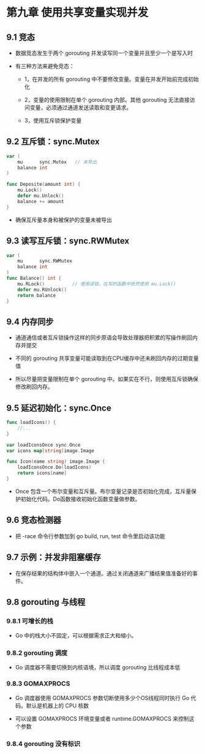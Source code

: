 # 第九章 使用共享变量实现并发

## 9.1 竞态

- 数据竞态发生于两个 gorouting 并发读写同一个变量并且至少一个是写入时

- 有三种方法来避免竞态：

  - 1，在并发的所有 gorouting 中不要修改变量。变量在并发开始前完成初始化

  - 2，变量的使用限制在单个 gorouting 内部。其他 gorouting 无法直接访问变量，必须通过通道发送读取和变更请求。

  - 3，使用互斥锁保护变量

## 9.2 互斥锁：sync.Mutex

```go
var (
    mu      sync.Mutex   // 未导出
    balance int
)

func Deposite(amount int) {
    mu.Lock()
    defer mu.Unlock()
    balance += amount
}
```

- 确保互斥量本身和被保护的变量未被导出

## 9.3 读写互斥锁：sync.RWMutex

```go
var (
    mu      sync.RWMutex
    balance int
)
func Balance() int {
    mu.RLock()          // 使用读锁。在写的函数中依然使用 mu.Lock()
    defer mu.RUnlock()
    return balance
}
```

## 9.4 内存同步

- 通道通信或者互斥锁操作这样的同步原语会导致处理器把积累的写操作刷回内存并提交

- 不同的 gorouting 共享变量可能读取到在CPU缓存中还未刷回内存的过期变量值

- 所以尽量把变量限制在单个 gorouting 中。如果实在不行，则使用互斥锁确保修改刷回内存。

## 9.5 延迟初始化：sync.Once

```go
func loadIcons() {
    //...
}

var loadIconsOnce sync.Once
var icons map[string]image.Image

func Icon(name string) image.Image {
    loadIconsOnce.Do(loadIcons)
    return icons[name]
}
```

- Once 包含一个布尔变量和互斥量。布尔变量记录是否初始化完成，互斥量保护初始化代码。Do函数接收初始化函数变量做参数。

## 9.6 竞态检测器

- 把 -race 命令行参数加到 go build, run, test 命令里启动该功能

## 9.7 示例：并发非阻塞缓存

- 在保存结果的结构体中嵌入一个通道。通过关闭通道来广播结果值准备好的事件。

## 9.8 gorouting 与线程

### 9.8.1 可增长的栈

- Go 中的栈大小不固定，可以根据需求正大和缩小。

### 9.8.2 gorouting 调度

- Go 调度器不需要切换到内核语境，所以调度 gorouting 比线程成本低

### 9.8.3 GOMAXPROCS

- Go 调度器使用 GOMAXPROCS 参数切断使用多少个OS线程同时执行 Go 代码。默认是机器上的 CPU 核数

- 可以设置 GOMAXPROCS 环境变量或者 runtime.GOMAXPROCS 来控制这个参数

### 9.8.4 gorouting 没有标识
